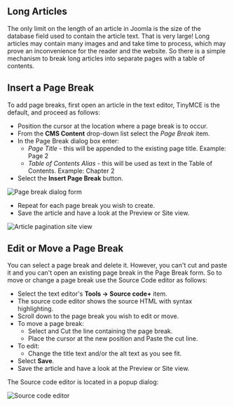 <!-- Filename: J4.x:Article_Pagination / Display title: Article: Edit - Pagination -->

## Long Articles

The only limit on the length of an article in Joomla is the size of the
database field used to contain the article text. That is very large!
Long articles may contain many images and and take time to process,
which may prove an inconvenience for the reader and the website. So
there is a simple mechanism to break long articles into separate pages
with a table of contents.

## Insert a Page Break

To add page breaks, first open an article in the text editor, TinyMCE
is the default, and proceed as follows:

- Position the cursor at the location where a page break is to occur.
- From the **CMS Content** drop-down list select the *Page Break* item.
- In the Page Break dialog box enter:
  - *Page Title* - this will be appended to the existing page title.
    Example: Page 2
  - *Table of Contents Alias* - this will be used as text in the Table of
    Contents. Example: Chapter 2
- Select the **Insert Page Break** button.

![Page break dialog form](../../../en/images/articles/articles-edit-pagination.png)

- Repeat for each page break you wish to create.
- Save the article and have a look at the Preview or Site view.

![Article pagination site view](../../../en/images/articles/articles-site-pagination.png)

## Edit or Move a Page Break

You can select a page break and delete it. However, you can't cut and
paste it and you can't open an existing page break in the Page Break
form. So to move or change a page break use the Source Code editor as
follows:

- Select the text editor's **Tools -> Source code+** item.
- The source code editor shows the source HTML with syntax highlighting.
- Scroll down to the page break you wish to edit or move.
- To move a page break:
  - Select and Cut the line containing the page break.
  - Place the cursor at the new position and Paste the cut line.
- To edit:
  - Change the title text and/or the alt text as you see fit.
- Select **Save**.
- Save the article and have a look at the Preview or Site view.

The Source code editor is located in a popup dialog:

![Source code editor](../../../en/images/articles/articles-edit-pagination-source-code.png)

